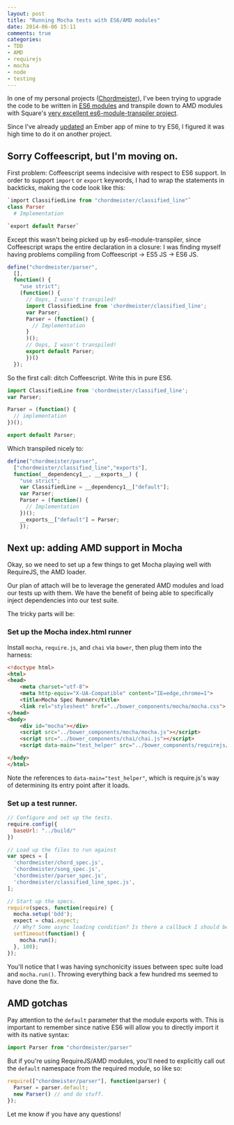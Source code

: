 ```yaml
---
layout: post
title: "Running Mocha tests with ES6/AMD modules"
date: 2014-06-06 15:11
comments: true
categories: 
- TDD
- AMD
- requirejs
- mocha
- node
- testing
---
```


In one of my personal projects ([Chordmeister](https://github.com/andrewhao/chordmeister)), I've been trying to
upgrade the code to be written in [ES6 modules](http://wiki.ecmascript.org/doku.php?id=harmony:modules#export_declarations) and transpile down to AMD modules with Square's [very excellent es6-module-transpiler project](https://github.com/square/es6-module-transpiler).

Since I've already [updated](https://github.com/andrewhao/hendrix) an Ember app of mine to try ES6, I figured it was high time to do it on another project.

## Sorry Coffeescript, but I'm moving on.

First problem: Coffeescript seems indecisive with respect to ES6
support. In order to support `import` or `export` keywords, I had to
wrap the statements in backticks, making the code look like this:

```coffeescript
`import ClassifiedLine from "chordmeister/classified_line"`
class Parser
  # Implementation

`export default Parser`
```

Except this wasn't being picked up by es6-module-transpiler, since
Coffeescript wraps the entire declaration in a closure: I was
finding myself having problems compiling from Coffeescript -> ES5 JS -> ES6 JS.

```javascript
define("chordmeister/parser",
  [],
  function() {
    "use strict";
    (function() {
      // Oops, I wasn't transpiled!
      import ClassifiedLine from 'chordmeister/classified_line';
      var Parser;
      Parser = (function() {
        // Implementation
      }
      )();
      // Oops, I wasn't transpiled!
      export default Parser;
      })()
  });

```

So the first call: ditch Coffeescript. Write this in pure ES6.

```javascript
import ClassifiedLine from 'chordmeister/classified_line';
var Parser;

Parser = (function() {
  // implementation
})();

export default Parser;
```

Which transpiled nicely to:

```javascript
define("chordmeister/parser", 
  ["chordmeister/classified_line","exports"],
  function(__dependency1__, __exports__) {
    "use strict";
    var ClassifiedLine = __dependency1__["default"];
    var Parser;
    Parser = (function() {
      // Implementation
    })();
    __exports__["default"] = Parser;
    });
```


## Next up: adding AMD support in Mocha

Okay, so we need to set up a few things to get Mocha playing well with RequireJS, the AMD loader.

Our plan of attach will be to leverage the generated AMD modules and load our tests up with them. We have the benefit of being able to specifically inject dependencies into our test suite.

The tricky parts will be:

### Set up the Mocha index.html runner

Install `mocha`, `require.js`, and `chai` via `bower`, then plug them into the harness:

``` html test/index.html
<!doctype html>
<html>
<head>
    <meta charset="utf-8">
    <meta http-equiv="X-UA-Compatible" content="IE=edge,chrome=1">
    <title>Mocha Spec Runner</title>
    <link rel="stylesheet" href="../bower_components/mocha/mocha.css">
</head>
<body>
    <div id="mocha"></div>
    <script src="../bower_components/mocha/mocha.js"></script>
    <script src="../bower_components/chai/chai.js"></script>
    <script data-main="test_helper" src="../bower_components/requirejs/require.js"></script>

</body>
</html>

```

Note the references to `data-main="test_helper"`, which is require.js's way of determining its entry point after it loads.

### Set up a test runner.

``` javascript test/test_runner.js
// Configure and set up the tests.
require.config({
  baseUrl: "../build/"
})

// Load up the files to run against
var specs = [
  'chordmeister/chord_spec.js',
  'chordmeister/song_spec.js',
  'chordmeister/parser_spec.js',
  'chordmeister/classified_line_spec.js',
];

// Start up the specs.
require(specs, function(require) {
  mocha.setup('bdd');
  expect = chai.expect;
  // Why? Some async loading condition? Is there a callback I should be hooking into?
  setTimeout(function() {
    mocha.run();
  }, 100);
});
```

You'll notice that I was having synchonicity issues between spec suite load and `mocha.run()`. Throwing everything back a few hundred ms seemed to have done the fix.

## AMD gotchas

Pay attention to the `default` parameter that the module exports with. This is important to remember since native ES6 will allow you to directly import it with its native syntax:

```javascript
import Parser from "chordmeister/parser"
```

But if you're using RequireJS/AMD modules, you'll need to explicitly call out the `default` namespace from the required module, so like so:

```javascript
require(["chordmeister/parser"], function(parser) {
  Parser = parser.default;
  new Parser() // and do stuff.
});
```

Let me know if you have any questions!